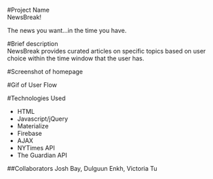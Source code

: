 #Project Name  
NewsBreak!  

The news you want...in the time you have. 


#Brief description  
NewsBreak provides curated articles on specific topics based on user choice within the time window that the user has. 

#Screenshot of homepage

#Gif of User Flow

#Technologies Used
- HTML
- Javascript/jQuery
- Materialize
- Firebase
- AJAX
- NYTimes API 
- The Guardian API

##Collaborators
Josh Bay, Dulguun Enkh, Victoria Tu




